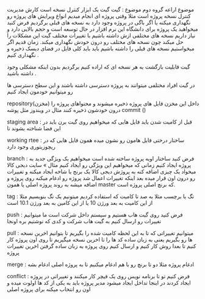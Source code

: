 موضوع اراعه گروه دوم موضوع : گیت 
گیت یک ابزار کنترل نسخه است 
کارش مدیریت کنترل نسخه پروژه است مثلا وقتی پروژه ای انجام میدیم انواع ویرایش های پروژه رو نگهداری میکنه یا اگر باگی در پروژه وجود دارد به نسخه های قبلی برگردیم
فرض کنید میخواهید یک پروژه برای دانشگاه این نرم افزار در حال توسعه است و حجم بالایی دارد و نیاز داریم نسخه های مختلفی ازش داشته باشیم با تغییرات مختلف گیت این مشکلات را حل میکند چون نسخه های مختلف رو درون خودش نگهداری میکند. زمان قدیم اگر میخواستیم نسخه های قبلی را داشته باشیم باید باید کلی فایل در فضای دیسک ذخیره و نگهداری کنیم .

گیت قابلیت بازگشت به هر نسخه ای که اراده کنیم برگردیم بدون اینکه مشکلی وجود داشته باشید .

در گیت افراد مختلفی میتوانند به پروژه دسترسی داشته باشند و این سطح دسترسی ها رو میتوانیم خودمون ایجاد کنیم 


repository(مخزن) داخل این مخزن فایل های پروژه ذخیره میشوند و محتواهای پروژه را درون خودشون ذخیره کنند مثال در ویندوز مثل پوشه 
commit ()

staging area : قبل از کامیت شدن باید فایل هایی که میخواهیم روی گیت برن باید در این فضا شناخته بشوند تا 

working rtee : ساختار درختی فایل هامون رو نشون میده همون فایل هایی که در ریچوزیتوری وجود دارد

branch : فرض کنید ساختار اویه پروژه ساخته شده است میخواهیم یک ویژگی جدید به پروژه ایجاد کنیم زمانی که میخواهیم این ویژگی رو ایجاد کنیم مثال » 
سایت دیجی کالا میخواد یک چیزی اضافه کنه به پروژش دیجی کالا یک برنج یا شاخه ایجاد میکنه و تغییرات رو درون اون قرار میده بعد اینکه تغییرات اعمال شد پروژه رو ادغام میکنه روی پروژه و اضافه میشه به روند پروژه اصلی یا همون master که برنچ اصلی پروژه است.


tag : تگ یا برچسب مثلا به صد تا کامیت که استفاده کردیم میتونیم یک تگ بنویسیم  مثلا از این کامیت به بعد ورژن 10 یا از این کامین به بعد ورژن 10.1 است 

push : فرض کنید روی گیت هاب هستیم و سیستم داخل شرکت است ما میتوانیم تغییرات رو ارسال کنیم به گیت هاب شرکت و کدی که نوشتیم بره اونجا

pull : میتوانیم تغییراتی که تا به این لحظه کامیت شده را بگیریم تا بتوانیم  اخرین نسخه ها رو بگیریم یعنی به زبان ساده کد ها را تا اخرین نسخه میگیریم تا روی اون پروژه کار کنیم تا بعدا روش کار کنیم و ارسال کنیم روی پروژه  به زبان ساده گرفتن اخرین تغییرات پروژه 

merge : ادغام پروژه مثلا دو تا برنچ رو با هم ادغام میکنیم تا به پروژه اصلی ادغام بشه 

conflict : فرض کنیم تو تا برنامه نویس روی یک فیچر کار میکنند و تغییراتی در پروژه ایجاد کردند در اینجا تداخل ایجاد میشود مدیر پروژه باید به یکی از کد ها اولوت میده و اون رو انتخاب میکنه برای پروژه اصلی 


